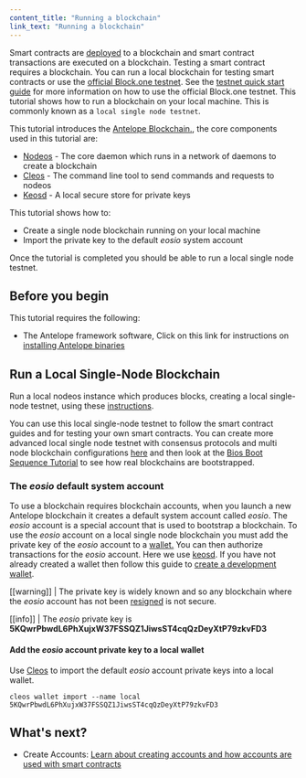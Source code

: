 ```yaml
---
content_title: "Running a blockchain"
link_text: "Running a blockchain"
---
```



Smart contracts are [deployed](https://developers.eos.io/manuals/eos/v2.2/cleos/how-to-guides/how-to-deploy-a-smart-contract) to a blockchain and smart contract transactions are executed on a blockchain. Testing a smart contract requires a blockchain. You can run a local blockchain for testing smart contracts or use the [official Block.one testnet](https://testnet.eos.io/). See the [testnet quick start guide](../../70_quick-start-guides/testnet-quick-start-guide/index.md) for more information on how to use the official Block.one testnet. This tutorial shows how to run a blockchain on your local machine. This is commonly known as a `local single node testnet`.


This tutorial introduces the [Antelope Blockchain.](../../20_introduction-to-eosio/index.md), the core components used in this tutorial are:
* [Nodeos](../../glossary/index/#nodeos) - The core daemon which runs in a network of daemons to create a blockchain 
* [Cleos](../../glossary/index/#cleos) - The command line tool to send commands and requests to nodeos
* [Keosd](../../glossary/index/#keosd) - A local secure store for private keys

This tutorial shows how to:
* Create a single node blockchain running on your local machine
* Import the private key to the default *eosio* system account

Once the tutorial is completed you should be able to run a local single node testnet.

## Before you begin
This tutorial requires the following:

* The Antelope framework software, Click on this link for instructions on [installing Antelope binaries](https://developers.eos.io/manuals/eos/v2.2/install/install-prebuilt-binaries)

## Run a Local Single-Node Blockchain
Run a local nodeos instance which produces blocks, creating a local single-node testnet, using these [instructions](https://developers.eos.io/manuals/eos/v2.2/nodeos/usage/development-environment/local-single-node-testnet).

You can use this local single-node testnet to follow the smart contract guides and for testing your own smart contracts. You can create more advanced local single node testnet with consensus protocols and multi node blockchain configurations [here](https://developers.eos.io/manuals/eos/v2.1/nodeos/usage/development-environment/index) and then look at the [Bios Boot Sequence Tutorial](../../80_tutorials/10_bios-boot-sequence.md) to see how real blockchains are bootstrapped.
 
### The *eosio* default system account
To use a blockchain requires blockchain accounts, when you launch a new Antelope blockchain it creates a default system account called *eosio*. The *eosio* account is a special account that is used to bootstrap a blockchain. To use the *eosio* account on a local single node blockchain you must add the private key of the *eosio* account to a [wallet.](../../glossary/index/#wallet) You can then authorize transactions for the *eosio* account. Here we use [keosd](../../glossary/index#keosd). If you have not already created a wallet then follow this guide to [create a development wallet](../../30_getting-started-guide/20_local-development-environment/30_development-wallet.md). 


[[warning]]
| The private key is widely known and so any blockchain where the *eosio* account has not been [resigned](../../80_tutorials/10_bios-boot-sequence.md#3-resign-eosio-account-and-system-accounts) is not secure.

[[info]]
| The *eosio* private key is **5KQwrPbwdL6PhXujxW37FSSQZ1JiwsST4cqQzDeyXtP79zkvFD3**

#### Add the *eosio* account private key to a local wallet

Use [Cleos](../../glossary/index/#cleos) to import the default *eosio* account private keys into a local wallet.

```shell
cleos wallet import --name local 5KQwrPbwdL6PhXujxW37FSSQZ1JiwsST4cqQzDeyXtP79zkvFD3
```

## What's next?

* Create Accounts: [Learn about creating accounts and how accounts are used with smart contracts](20_accounts-and-permissions.md)